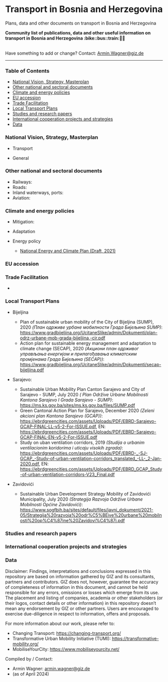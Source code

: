 # Transport in Bosnia and Herzegovina
Plans, data and other documents on transport in Bosnia and Herzegovina

<b> 
Community list of publications, data and other useful information on transport in Bosnia and Herzegovina :bike::bus::train:🌳🚊
</b><br><br>

Have something to add or change? Contact: Armin.Wagner@giz.de

------------------------------

### Table of Contents

- [National Vision, Strategy, Masterplan](#National-Vision-Strategy-Masterplan)
- [Other national and sectoral documents](#other-national-sectoral-documents) 
- [Climate and energy policies](#climate-energy-policies) 
- [EU accession](#eu-accession)
- [Trade Facilitation](#trade-facilitation)  
- [Local Transport Plans](#local-transport-plans) 
- [Studies and research papers](#studies-research) 
- [International cooperation projects and strategies](#International-cooperation) 
- [Data](#data) 

  
### National Vision, Strategy, Masterplan <a name="national-vision-strategy-masterplan"></a> 

- Transport

- General


### Other national and sectoral documents <a name="other-national-sectoral-documents"></a> 

- Railways:
- Roads:
- Inland waterways, ports:
- Aviation:

### Climate and energy policies <a name="climate-energy-policies"></a> 

- Mitigation:
  
      
- Adaptation
   

- Energy policy 
    - [National Energy and Climate Plan (Draft, 2021)](https://www.energy-community.org/implementation/package/NECP.html)    



### EU accession <a name="eu-accession"></a> 



### Trade Facilitation <a name="trade-facilitation"></a> 

- 

### Local Transport Plans <a name="local-transport-plans"></a>  

- Bijeljina
	- Plan of sustainable urban mobility of the City of Bijeljina (SUMP), 2020 *(План одрживе урбане мобилности Града Бијељина SUMP)*: https://www.gradbijeljina.org/UcitaneSlike/admin/Dokumenti/plan-odrz-urbane-mob-grada-bijeljina,-cir.pdf
 	- Action plan for sustainable energy management and adaptation to climate change (SECAP), 2020 *(Акциони план одрживог управљања енергијом и 
прилагођавања климатским промјенама Града Бијељина (SECAP))*: https://www.gradbijeljina.org/UcitaneSlike/admin/Dokumenti/secap-bijeljina.pdf	 

- Sarajevo: 
	- Sustainable Urban Mobility Plan Canton Sarajevo and City of Sarajevo - SUMP, July 2020 *(
Plan Održive Urbane Mobilnosti Kantona Sarajevo I Grada Sarajevo - SUMP)*: https://ms.ks.gov.ba/sites/ms.ks.gov.ba/files/SUMP.pdf
	- Green Cantonal Action Plan for Sarajevo, December 2020 *(Zeleni akcioni plan Kantona Sarajevo (GCAP))*: https://ebrdgreencities.com/assets/Uploads/PDF/EBRD-Sarajevo-GCAP-FINAL-LL-v5-2-For-ISSUE.pdf, EN: https://ebrdgreencities.com/assets/Uploads/PDF/EBRD-Sarajevo-GCAP-FINAL-EN-v5-2-For-ISSUE.pdf
 	-  Study on uban ventilation corridors, 2019 *(Studija o urbanim ventilacionim koridorima i uticaju visokih zgrada)*: https://ebrdgreencities.com/assets/Uploads/PDF/EBRD-_-SJ-GCAP_-Study-of-urban-ventilation-corridors_translated_-LL-_2-Jan-2020.pdf, EN: https://ebrdgreencities.com/assets/Uploads/PDF/EBRD_GCAP_Study-of-urban-ventilation-corridors-V23_Final.pdf

   
- Zavidovići
	- Sustainable Urban Development Strategy Mobility of Zavidovići Municipality, July 2020 *(Strategija Razvoja Održive Urbane Mobilnosti Općine Zavidovići)*: https://www.sogfbih.ba/sites/default/files/javni_dokument/2021-05/Strategija%20razvoja%20odr%C5%BEive%20urbane%20mobilnosti%20op%C4%87ine%20Zavidovi%C4%87i.pdf

### Studies and research papers <a name="studies-research"></a> 



### International cooperation projects and strategies <a name="international-cooperation"></a> 



### Data <a name="data"></a>




Disclaimer: Findings, interpretations and conclusions expressed in this repository are based on information gathered by GIZ and its consultants, partners and contributors. GIZ does not, however, guarantee the accuracy of completeness of information in this document, and cannot be held responsible for any errors, omissions or losses which emerge from its use. The placement and listing of companies, academia or other stakeholders (or their logos, contact details or other information) in this repository doesn’t mean any endorsement by GIZ or other partners. Users are encouraged to exercise due-diligence in respect to information, offers and proposals.


For more information about our work, please refer to: 
- Changing Transport: https://changing-transport.org/
-	Transformative Urban Mobility Initiative (TUMI): https://transformative-mobility.org/
-	MobiliseYourCity: https://www.mobiliseyourcity.net/
		

Compiled by / Contact:
- Armin Wagner: armin.wagner@giz.de
- (as of April 2024)
